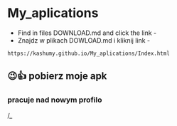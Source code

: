 # My_aplications
- Find in files DOWNLOAD.md and click the link - 
- Znajdz w plikach DOWLOAD.md i kliknij link - 

````
https://kashumy.github.io/My_aplications/Index.html
````

## 😉👍 pobierz moje apk
### pracuje nad nowym profilo

/*_*
